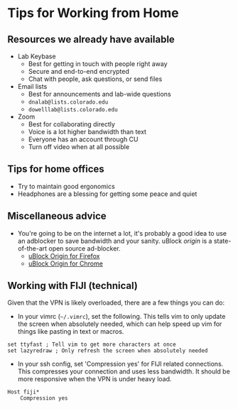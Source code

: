 # Tips for Working from Home

## Resources we already have available

- Lab Keybase
  - Best for getting in touch with people right away
  - Secure and end-to-end encrypted
  - Chat with people, ask questions, or send files
- Email lists
  - Best for announcements and lab-wide questions
  - `dnalab@lists.colorado.edu`
  - `dowelllab@lists.colorado.edu`
- Zoom
  - Best for collaborating directly
  - Voice is a lot higher bandwidth than text
  - Everyone has an account through CU
  - Turn off video when at all possible 

## Tips for home offices

- Try to maintain good ergonomics
- Headphones are a blessing for getting some peace and quiet

## Miscellaneous advice

- You're going to be on the internet a lot, it's probably a good idea
  to use an adblocker to save bandwidth and your sanity. uBlock
  *origin* is a state-of-the-art open source ad-blocker.
  - [uBlock Origin for Firefox](https://addons.mozilla.org/en-US/firefox/addon/ublock-origin/)
  - [uBlock Origin for Chrome](https://chrome.google.com/webstore/detail/ublock-origin/cjpalhdlnbpafiamejdnhcphjbkeiagm?hl=en)


## Working with FIJI (technical)

Given that the VPN is likely overloaded, there are a few things you
can do:

- In your vimrc (`~/.vimrc`), set the following. This tells vim to
  only update the screen when absolutely needed, which can help speed
  up vim for things like pasting in text or macros.

```
set ttyfast ; Tell vim to get more characters at once
set lazyredraw ; Only refresh the screen when absolutely needed
```

- In your ssh config, set 'Compression yes' for FIJI related
  connections. This compresses your connection and uses less
  bandwidth. It should be more responsive when the VPN is under heavy
  load.

```
Host fiji*
    Compression yes
```

